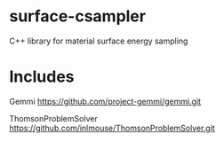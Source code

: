 # surface-csampler
C++ library for material surface energy sampling

# Includes
Gemmi
https://github.com/project-gemmi/gemmi.git

ThomsonProblemSolver
https://github.com/inlmouse/ThomsonProblemSolver.git
